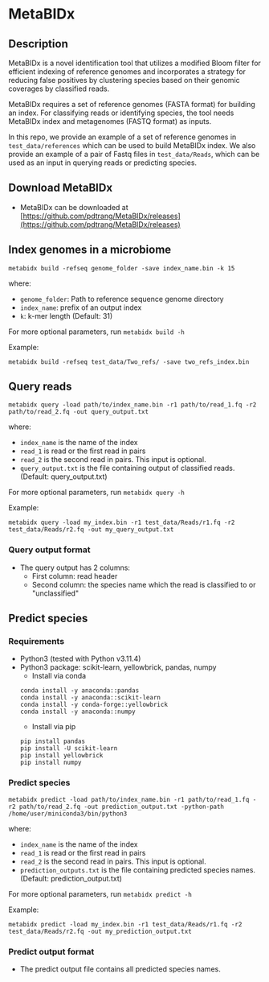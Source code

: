 # MetaBIDx

## Description
MetaBIDx is a novel identification tool that utilizes a modified Bloom filter for efficient indexing of reference genomes and incorporates a strategy for reducing false positives by clustering species based on their genomic coverages by classified reads.

MetaBIDx requires a set of reference genomes (FASTA format) for building an index. For classifying reads or identifying species, the tool needs MetaBIDx index and metagenomes (FASTQ format) as inputs. 

In this repo, we provide an example of a set of reference genomes in `test_data/references` which can be used to build MetaBIDx index. We also provide an example of a pair of Fastq files in `test_data/Reads`, which can be used as an input in querying reads or predicting species.

## Download MetaBIDx
- MetaBIDx can be downloaded at [https://github.com/pdtrang/MetaBIDx/releases](https://github.com/pdtrang/MetaBIDx/releases)


## Index genomes in a microbiome 

```
metabidx build -refseq genome_folder -save index_name.bin -k 15
```
where:
- `genome_folder`: Path to reference sequence genome directory
- `index_name`: prefix of an output index
- `k`: k-mer length (Default: 31)

For more optional parameters, run `metabidx build -h`

Example:

```
metabidx build -refseq test_data/Two_refs/ -save two_refs_index.bin
```

## Query reads
```
metabidx query -load path/to/index_name.bin -r1 path/to/read_1.fq -r2 path/to/read_2.fq -out query_output.txt
``` 
where:
- `index_name` is the name of the index
- `read_1` is read or the first read in pairs
- `read_2` is the second read in pairs. This input is optional.
- `query_output.txt` is the file containing output of classified reads. (Default: query_output.txt)

For more optional parameters, run `metabidx query -h`

Example:
```
metabidx query -load my_index.bin -r1 test_data/Reads/r1.fq -r2 test_data/Reads/r2.fq -out my_query_output.txt
```

### Query output format
- The query output has 2 columns:
	- First column: read header
	- Second column: the species name which the read is classified to or "unclassified"


## Predict species
### Requirements
- Python3 (tested with Python v3.11.4)
- Python3 package: scikit-learn, yellowbrick, pandas, numpy
	- Install via conda
	```
	conda install -y anaconda::pandas
	conda install -y anaconda::scikit-learn
	conda install -y conda-forge::yellowbrick
	conda install -y anaconda::numpy
	```
	- Install via pip
	```
	pip install pandas
	pip install -U scikit-learn
	pip install yellowbrick
	pip install numpy
	```
### Predict species
```
metabidx predict -load path/to/index_name.bin -r1 path/to/read_1.fq -r2 path/to/read_2.fq -out prediction_output.txt -python-path /home/user/miniconda3/bin/python3
``` 
where:
- `index_name` is the name of the index
- `read_1` is read or the first read in pairs
- `read_2` is the second read in pairs. This input is optional.
- `prediction_outputs.txt` is the file containing predicted species names. (Default: prediction_output.txt)

For more optional parameters, run `metabidx predict -h`

Example:
```
metabidx predict -load my_index.bin -r1 test_data/Reads/r1.fq -r2 test_data/Reads/r2.fq -out my_prediction_output.txt
```

### Predict output format
- The predict output file contains all predicted species names.
